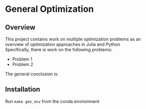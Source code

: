 # General Optimization
## Overview
This project contains work on multiple optimization problems as an overview of optimization approaches in Julia and Python <br>
Specifically, there is work on the following problems:
- Problem 1
- Problem 2
  
The general conclusion is:


## Installation
Run `make gen_env` from the conda environment